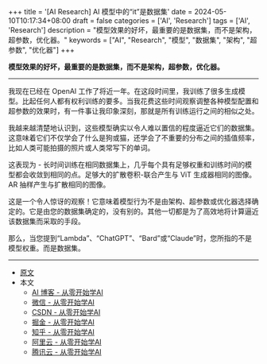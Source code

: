 +++
title = '[AI Research] AI 模型中的“it”是数据集'
date = 2024-05-10T10:17:34+08:00
draft = false
categories = ['AI', 'Research']
tags = ['AI', 'Research']
description = "模型效果的好坏，最重要的是数据集，而不是架构，超参数，优化器。"
keywords = ["AI", "Research", "模型", "数据集", "架构", "超参数", "优化器"]
+++

**模型效果的好坏，最重要的是数据集，而不是架构，超参数，优化器。**

---

我现在已经在 OpenAI 工作了将近一年。在这段时间里，我训练了很多生成模型。比起任何人都有权利训练的要多。当我花费这些时间观察调整各种模型配置和超参数的效果时，有一件事让我印象深刻，那就是所有训练运行之间的相似之处。

我越来越清楚地认识到，这些模型确实以令人难以置信的程度逼近它们的数据集。这意味着它们不仅学会了什么是狗或猫，还学会了不重要的分布之间的插值频率，比如人类可能拍摄的照片或人类常写下的单词。

这表现为 - 长时间训练在相同数据集上，几乎每个具有足够权重和训练时间的模型都会收敛到相同的点。足够大的扩散卷积-联合产生与 ViT 生成器相同的图像。AR 抽样产生与扩散相同的图像。

这是一个令人惊讶的观察！它意味着模型行为不是由架构、超参数或优化器选择确定的。它是由您的数据集确定的，没有别的。其他一切都是为了高效地将计算逼近该数据集而采取的手段。

那么，当您提到“Lambda”、“ChatGPT”、“Bard”或“Claude”时，您所指的不是模型权重。而是数据集。

---

- [原文](https://nonint.com/2023/06/10/the-it-in-ai-models-is-the-dataset/)
- 本文
    - [AI 博客 - 从零开始学AI](https://ai-blog.aihub2022.top/post/ai-research-the-it-in-ai-models-is-the-dataset/)
    - [微信 - 从零开始学AI](https://mp.weixin.qq.com/s?__biz=MzA3MDIyNTgzNA==&mid=2649977011&idx=1&sn=33e2a53e3e08fcd82fc878b495cefa51&chksm=86c7ca76b1b04360fb5f31c688c2a143fe0ec6e6b0a7185a379bc203f2c80119d5b2bf632618#rd)
    - [CSDN - 从零开始学AI](https://blog.csdn.net/mahone3297/article/details/138657435)
    - [掘金 - 从零开始学AI](https://juejin.cn/post/7366948087128817700)
    - [知乎 - 从零开始学AI](https://zhuanlan.zhihu.com/p/696934253)
    - [阿里云 - 从零开始学AI](https://developer.aliyun.com/article/1504718)
    - [腾讯云 - 从零开始学AI](https://cloud.tencent.com/developer/article/2416239)
